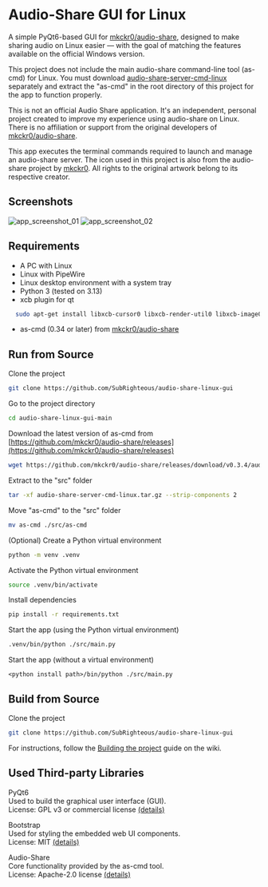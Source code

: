 # Audio-Share GUI for Linux


A simple PyQt6-based GUI for [mkckr0/audio-share](https://github.com/mkckr0/audio-share), designed to make sharing audio on Linux easier — with the goal of matching the features available on the official Windows version. 

This project does not include the main audio-share command-line tool (as-cmd) for Linux.
You must download [audio-share-server-cmd-linux](https://github.com/mkckr0/audio-share/releases) separately and extract the "as-cmd" in the root directory of this project for the app to function properly.

This is not an official Audio Share application.
It's an independent, personal project created to improve my experience using audio-share on Linux.
There is no affiliation or support from the original developers of [mkckr0/audio-share](https://github.com/mkckr0/audio-share).

This app executes the terminal commands required to launch and manage an audio-share server. The icon used in this project is also from the audio-share project by [mkckr0](https://github.com/mkckr0).
All rights to the original artwork belong to its respective creator.

## Screenshots

![app_screenshot_01](https://github.com/user-attachments/assets/4bb75056-9db3-45f0-b8b8-9307df94ae4a)
![app_screenshot_02](https://github.com/user-attachments/assets/04e6852e-6300-45d4-8eb1-8a25fdbe2a3e)

## Requirements
* A PC with Linux
* Linux with PipeWire
* Linux desktop environment with a system tray
* Python 3 (tested on 3.13)
* xcb plugin for qt
```bash
  sudo apt-get install libxcb-cursor0 libxcb-render-util0 libxcb-image0 libxcb-keysyms1 libxcb-icccm4
```
* as-cmd (0.34 or later) from [mkckr0/audio-share](https://github.com/mkckr0/audio-share/releases)

## Run from Source

Clone the project

```bash
git clone https://github.com/SubRighteous/audio-share-linux-gui
```

Go to the project directory

```bash
cd audio-share-linux-gui-main
```

Download the latest version of as-cmd from [https://github.com/mkckr0/audio-share/releases](https://github.com/mkckr0/audio-share/releases)
```bash
wget https://github.com/mkckr0/audio-share/releases/download/v0.3.4/audio-share-server-cmd-linux.tar.gz
```

Extract to the "src" folder
```bash
tar -xf audio-share-server-cmd-linux.tar.gz --strip-components 2
```

Move "as-cmd" to the "src" folder
```bash
mv as-cmd ./src/as-cmd
```

(Optional) Create a Python virtual environment
```bash
python -m venv .venv
```
Activate the Python virtual environment
```bash
source .venv/bin/activate
```
Install dependencies

```bash
pip install -r requirements.txt
```

Start the app (using the Python virtual environment)

```bash
.venv/bin/python ./src/main.py
```

Start the app (without a virtual environment)
```
<python install path>/bin/python ./src/main.py
```
## Build from Source
Clone the project

```bash
git clone https://github.com/SubRighteous/audio-share-linux-gui
```

For instructions, follow the [Building the project](https://github.com/SubRighteous/audio-share-linux-gui/wiki/Build-from-Source) guide on the wiki.

## Used Third-party Libraries

PyQt6\
Used to build the graphical user interface (GUI).\
License: GPL v3 or commercial license [(details)](https://www.riverbankcomputing.com/commercial/license-faq)

Bootstrap\
Used for styling the embedded web UI components.\
License: MIT [(details)](https://github.com/twbs/bootstrap/blob/main/LICENSE)

Audio-Share\
Core functionality provided by the as-cmd tool.\
License: Apache-2.0 license [(details)](https://github.com/mkckr0/audio-share/blob/main/LICENSE)
